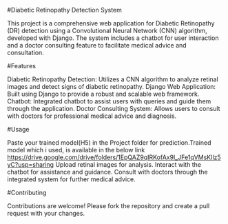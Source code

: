 #Diabetic Retinopathy Detection System

This project is a comprehensive web application for Diabetic Retinopathy (DR) detection using a Convolutional Neural Network (CNN) algorithm, developed with Django. The system includes a chatbot for user interaction and a doctor consulting feature to facilitate medical advice and consultation.

#Features

Diabetic Retinopathy Detection: Utilizes a CNN algorithm to analyze retinal images and detect signs of diabetic retinopathy.
Django Web Application: Built using Django to provide a robust and scalable web framework.
Chatbot: Integrated chatbot to assist users with queries and guide them through the application.
Doctor Consulting System: Allows users to consult with doctors for professional medical advice and diagnosis.

#Usage

Paste your trained model(H5) in the Project folder for prediction.Trained model which i used, is available in the below link
https://drive.google.com/drive/folders/1EpQAZ9qIRKofAx9l_JFe1qVMsKIlz5yC?usp=sharing
Upload retinal images for analysis.
Interact with the chatbot for assistance and guidance.
Consult with doctors through the integrated system for further medical advice.

#Contributing

Contributions are welcome! Please fork the repository and create a pull request with your changes.
